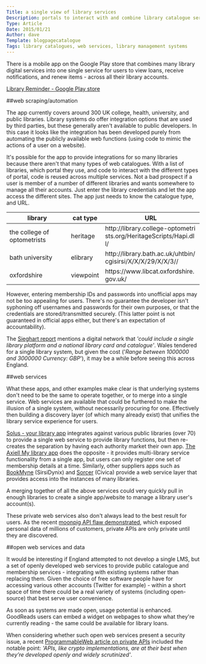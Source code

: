 ```yaml
---
Title: a single view of library services
Description: portals to interact with and combine library catalogue services across authorities and sectors.
Type: Article
Date: 2015/01/21
Author: dave
Template: blogpagecatalogue
Tags: library catalogues, web services, library management systems
---
```


There is a mobile app on the Google Play store that combines many library digital services into one single service for users to view loans, receive notifications, and renew items - across all their library accounts.

[Library Reminder - Google Play store](https://play.google.com/store/apps/details?id=uk.co.fk33.lr.uk.free)

##web scraping/automation

The app currently covers around 300 UK college, health, university, and public libraries.  Library systems do offer integration options that are used by third parties, but these generally aren't available to public developers. In this case it looks like the integration has been developed purely from automating the publicly available web functions (using code to mimic the actions of a user on a website).

It's possible for the app to provide integrations for so many libraries because there aren't that many types of web catalogues.  With a list of libraries, which portal they use, and code to interact with the different types of portal, code is reused across multiple services.  Not a bad prospect if a user is member of a number of different libraries and wants somewhere to manage all their accounts.  Just enter the library credentials and let the app access the different sites.  The app just needs to know the catalogue type, and URL.

<table class="table table-striped table-condensed">
<thead>
<tr>
<th>library</th>
<th>cat type</th>
<th>URL</th>
</tr>
</thead>
<tbody>
<tr>
<td>the college of optometrists</td>
<td>heritage</td>
<td  style="word-wrap: break-word; word-break: break-all;">http://library.college-optometrists.org/HeritageScripts/Hapi.dll/</td>
</tr>
<tr>
<td>bath university</td>
<td>elibrary</td>
<td style="word-wrap: break-word; word-break: break-all;">http://library.bath.ac.uk/uhtbin/cgisirsi/X/X/X/29/X/X/3//</td>
</tr>
<tr>
<td>oxfordshire</td>
<td>viewpoint</td>
<td style="word-wrap: break-word; word-break: break-all;">https://www.libcat.oxfordshire.gov.uk/</td>
</tr>
</tbody>
</table>

However, entering membership IDs and passwords into unofficial apps may not be too appealing for users.  There's no guarantee the developer isn't syphoning off usernames and passwords for their own purposes, or that the credentials are stored/transmitted securely.  (This latter point is not guaranteed in official apps either, but there's an expectation of accountability).

The [Sieghart report](https://www.gov.uk/government/publications/independent-library-report-for-england) mentions a digital network that *'could include a single library platform and a national library card and catalogue'*.  Wales tendered for a single library system, but given the cost ('*Range between 1000000 and 3000000 Currency: GBP*'), it may be a while before seeing this across England.

##web services

What these apps, and other examples make clear is that underlying systems don't need to be the same to operate together, or to merge into a single service.  Web services are available that could be furthered to make the illusion of a single system, without necessarily procuring for one.  Effectively then building a discovery layer (of which many already exist) that unifies the library service experience for users.

[Solus - your library app](http://www.yourlibraryapp.com/postcards.html) integrates against various public libraries (over 70) to provide a single web service to provide library functions, but then re-creates the separation by having each authority market their own app.  [The Axiell My library app](https://play.google.com/store/apps/details?id=dk.bridgeit.axiell.mylibrary&hl=en_GB) does the opposite - it provides multi-library service functionality from a single app, but users can only register one set of membership details at a time.  Similarly, other suppliers apps such as [BookMyne](http://www.sirsidynix.com/products/bookmyne) (SirsiDynix) and [Sorcer](http://civicalld.com/news/sorcer-mobile-now-on-android) (Civica) provide a web service layer that provides access into the instances of many libraries.

A merging together of all the above services could very quickly pull in enough libraries to create a single app/website to manage a library user's account(s).

These private web services also don't always lead to the best result for users.  As the recent [moonpig API flaw demonstrated](http://www.programmableweb.com/news/moonpig-api-flaw-exposes-data-over-3-million-customers/2015/01/06), which exposed personal data of millions of customers, private APIs are only private until they are discovered.

##open web services and data

It would be interesting if England attempted to not develop a single LMS, but a set of openly developed web services to provide public catalogue and membership services - integrating with existing systems rather than replacing them.  Given the choice of free software people have for accessing various other accounts (Twitter for example) - within a short space of time there could be a real variety of systems (including open-source) that best serve user convenience.

As soon as systems are made open, usage potential is enhanced.  GoodReads users can embed a widget on webpages to show what they're currently reading - the same could be available for library loans.

When considering whether such open web services present a security issue, a recent [ProgrammableWeb article on private APIs](http://www.programmableweb.com/news/how-hackers-crack-supposedly-secure-and-private-apis/analysis/2015/01/12) included the notable point: *'APIs, like crypto implementations, are at their best when they’re developed openly and widely scrutinized'*.